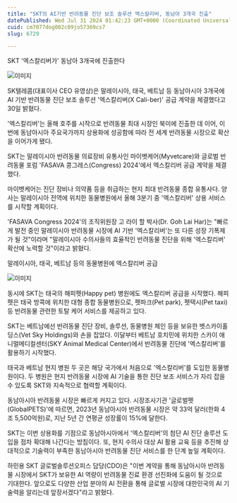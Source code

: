 ```yaml
---
title: "SKT의 AI기반 반려동물 진단 보조 솔루션 엑스칼리버, 동남아 3개국 진출"
datePublished: Wed Jul 31 2024 01:42:23 GMT+0000 (Coordinated Universal Time)
cuid: cm7077dog002c09jo57369cs7
slug: 6729

---
```



SKT '엑스칼리버가' 동남아 3개국에 진출한다

![이미지](https://cdn.hashnode.com/res/hashnode/image/upload/v1739261183827/660207aa-f22d-4bc4-ae7c-c2a13892d24b.jpeg)

SK텔레콤(대표이사 CEO 유영상)은 말레이시아, 태국, 베트남 등 동남아시아 3개국에 AI 기반 반려동물 진단 보조 솔루션 '엑스칼리버(X Cali-ber)' 공급 계약을 체결했다고 30일 밝혔다.

'엑스칼리버'는 올해 호주를 시작으로 반려동물 최대 시장인 북미에 진출한 데 이어, 이번에 동남아시아 주요국가까지 상용화에 성공함에 따라 전 세계 반려동물 시장으로 확산을 이어가게 됐다.

SKT는 말레이시아 반려동물 의료장비 유통사인 마이벳케어(Myvetcare)와 글로벌 반려동물 포럼 'FASAVA 콩그레스(Congress) 2024'에서 엑스칼리버 공급 계약을 체결했다.

마이벳케어는 진단 장비나 의약품 등을 취급하는 현지 최대 반려동물 종합 유통사다. 양사는 말레이시아 전역에 위치한 동물병원에서 올해 3분기 중 '엑스칼리버' 상용 서비스를 시작할 계획이다.

'FASAVA Congress 2024'의 조직위원장 고 라이 할 박사(Dr. Goh Lai Har)는 "빠르게 발전 중인 말레이시아 반려동물 시장에 AI 기반 '엑스칼리버'는 또 다른 성장 기폭제가 될 것"이라며 "말레이시아 수의사들의 효율적인 반려동물 진단을 위해 '엑스칼리버' 확산에 노력할 것"이라고 밝혔다.

말레이시아, 태국, 베트남 등의 동물병원에 엑스칼리버 공급

![이미지](https://cdn.hashnode.com/res/hashnode/image/upload/v1739261186027/b0b5a9bf-6bd6-4fca-a73b-4b38d84c1d05.jpeg)

동시에 SKT는 태국의 해피펫(Happy pet) 병원에도 엑스칼리버 공급을 시작했다. 해피펫은 태국 방콕에 위치한 대형 종합 동물병원으로, 펫파크(Pet park), 펫택시(Pet taxi) 등 반려동물 관련한 토탈 케어 서비스를 제공하고 있다.

SKT는 베트남에선 반려동물 진단 장비, 솔루션, 동물병원 체인 등을 보유한 벳스카이홀딩스(Vet Sky Holdings)와 손을 잡았다. 이달부터 베트남 호치민에 위치한 스카이 애니멀메디컬센터(SKY Animal Medical Center)에서 반려동물 진단에 '엑스칼리버'를 활용하기 시작했다.

태국과 베트남 현지 병원 두 곳은 해당 국가에서 처음으로 '엑스칼리버'를 도입한 동물병원이다. 두 병원은 현지 반려동물 시장에 AI 기술을 통한 진단 보조 서비스가 자리 잡을 수 있도록 SKT와 지속적으로 협력할 계획이다.

동남아시아 반려동물 시장은 빠르게 커지고 있다. 시장조사기관 '글로벌펫(GlobalPETS)'에 따르면, 2023년 동남아시아 반려동물 시장은 약 33억 달러(한화 4조 5,500억원)로, 지난 5년 간 연평균 성장률이 15%에 달한다.

SKT는 이번 상용화를 기점으로 동남아시아에서 '엑스칼리버'의 첨단 AI 진단 솔루션 도입을 점차 확대해 나간다는 방침이다. 또, 현지 수의사 대상 AI 활용 교육 등을 추진해 상대적으로 기술력이 부족한 동남아시아 반려동물 진단 서비스를 한 단계 높일 계획이다.

하민용 SKT 글로벌솔루션오피스 담당(CDO)은 "이번 계약을 통해 동남아시아 반려동물 시장에서 SKT가 보유한 AI 역량이 반려동물 진료 환경 선진화에 도움이 될 것으로 기대한다. 앞으로도 다양한 산업 분야의 AI 전환을 통해 글로벌 시장에 대한민국의 AI 기술력을 알리는데 앞장서겠다"라고 밝혔다.
